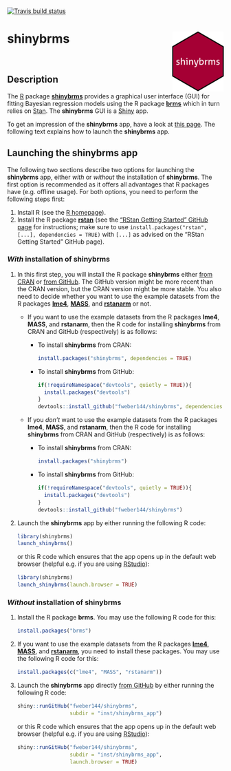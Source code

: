 
<br>

<!-- badges: start -->

[![Travis build
status](https://travis-ci.org/fweber144/shinybrms.svg?branch=master)](https://travis-ci.org/fweber144/shinybrms)
<!-- badges: end -->

# **shinybrms** <img src='man/figures/logo.svg' align="right" height="139" />

<br>

## Description

The [R](https://www.R-project.org/) package
[**shinybrms**](https://fweber144.github.io/shinybrms/) provides a
graphical user interface (GUI) for fitting Bayesian regression models
using the R package [**brms**](https://paul-buerkner.github.io/brms/)
which in turn relies on [Stan](https://mc-stan.org/). The **shinybrms**
GUI is a [Shiny](https://shiny.rstudio.com/) app.

To get an impression of the **shinybrms** app, have a look at [this
page](https://fweber144.github.io/shinybrms/articles/shinybrms.html).
The following text explains how to launch the **shinybrms** app.

## Launching the **shinybrms** app

The following two sections describe two options for launching the
**shinybrms** app, either *with* or *without* the installation of
**shinybrms**. The first option is recommended as it offers all
advantages that R packages have (e.g. offline usage). For both options,
you need to perform the following steps first:

1.  Install R (see the [R homepage](https://www.R-project.org/)).
2.  Install the R package [**rstan**](https://mc-stan.org/rstan/) (see
    the [“RStan Getting Started” GitHub
    page](https://github.com/stan-dev/rstan/wiki/RStan-Getting-Started)
    for instructions; make sure to use `install.packages("rstan", [...],
    dependencies = TRUE)` with `[...]` as advised on the “RStan Getting
    Started” GitHub page).

### *With* installation of **shinybrms**

1.  In this first step, you will install the R package **shinybrms**
    either [from CRAN](https://CRAN.R-project.org/package=shinybrms) or
    [from GitHub](https://github.com/fweber144/shinybrms). The GitHub
    version might be more recent than the CRAN version, but the CRAN
    version might be more stable. You also need to decide whether you
    want to use the example datasets from the R packages
    [**lme4**](https://CRAN.R-project.org/package=lme4),
    [**MASS**](https://CRAN.R-project.org/package=MASS), and
    [**rstanarm**](https://mc-stan.org/rstanarm/) or not.
    
      - If you want to use the example datasets from the R packages
        **lme4**, **MASS**, and **rstanarm**, then the R code for
        installing **shinybrms** from CRAN and GitHub (respectively) is
        as follows:
          - To install **shinybrms** from CRAN:
            
            ``` r
            install.packages("shinybrms", dependencies = TRUE)
            ```
        
          - To install **shinybrms** from GitHub:
            
            ``` r
            if(!requireNamespace("devtools", quietly = TRUE)){
              install.packages("devtools")
            }
            devtools::install_github("fweber144/shinybrms", dependencies = TRUE)
            ```
      - If you *don’t* want to use the example datasets from the R
        packages **lme4**, **MASS**, and **rstanarm**, then the R code
        for installing **shinybrms** from CRAN and GitHub (respectively)
        is as follows:
          - To install **shinybrms** from CRAN:
            
            ``` r
            install.packages("shinybrms")
            ```
        
          - To install **shinybrms** from GitHub:
            
            ``` r
            if(!requireNamespace("devtools", quietly = TRUE)){
              install.packages("devtools")
            }
            devtools::install_github("fweber144/shinybrms")
            ```

2.  Launch the **shinybrms** app by either running the following R code:
    
    ``` r
    library(shinybrms)
    launch_shinybrms()
    ```
    
    or this R code which ensures that the app opens up in the default
    web browser (helpful e.g. if you are using
    [RStudio](https://rstudio.com/)):
    
    ``` r
    library(shinybrms)
    launch_shinybrms(launch.browser = TRUE)
    ```

### *Without* installation of **shinybrms**

1.  Install the R package **brms**. You may use the following R code for
    this:
    
    ``` r
    install.packages("brms")
    ```

2.  If you want to use the example datasets from the R packages
    [**lme4**](https://CRAN.R-project.org/package=lme4),
    [**MASS**](https://CRAN.R-project.org/package=MASS), and
    [**rstanarm**](https://mc-stan.org/rstanarm/), you need to install
    these packages. You may use the following R code for this:
    
    ``` r
    install.packages(c("lme4", "MASS", "rstanarm"))
    ```

3.  Launch the **shinybrms** app directly [from
    GitHub](https://github.com/fweber144/shinybrms/tree/master/inst/shinybrms_app)
    by either running the following R code:
    
    ``` r
    shiny::runGitHub("fweber144/shinybrms",
                     subdir = "inst/shinybrms_app")
    ```
    
    or this R code which ensures that the app opens up in the default
    web browser (helpful e.g. if you are using
    [RStudio](https://rstudio.com/)):
    
    ``` r
    shiny::runGitHub("fweber144/shinybrms",
                     subdir = "inst/shinybrms_app",
                     launch.browser = TRUE)
    ```
